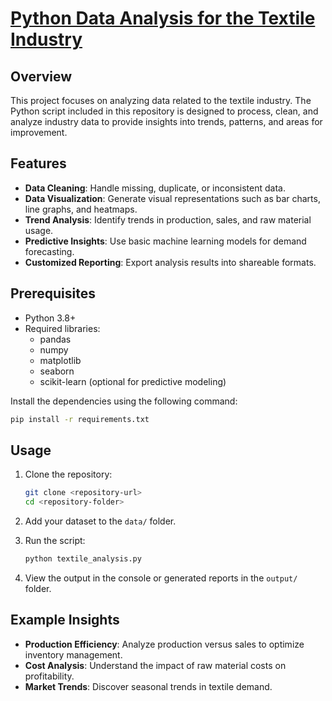 # [Python Data Analysis for the Textile Industry](https://colab.research.google.com/drive/1OUlFlQM34VCEFJNhLjBqCtWBfle8rdg8#scrollTo=war9iixTsEFT) 

## Overview
This project focuses on analyzing data related to the textile industry. The Python script included in this repository is designed to process, clean, and analyze industry data to provide insights into trends, patterns, and areas for improvement.

## Features
- **Data Cleaning**: Handle missing, duplicate, or inconsistent data.
- **Data Visualization**: Generate visual representations such as bar charts, line graphs, and heatmaps.
- **Trend Analysis**: Identify trends in production, sales, and raw material usage.
- **Predictive Insights**: Use basic machine learning models for demand forecasting.
- **Customized Reporting**: Export analysis results into shareable formats.

## Prerequisites
- Python 3.8+
- Required libraries:
  - pandas
  - numpy
  - matplotlib
  - seaborn
  - scikit-learn (optional for predictive modeling)

Install the dependencies using the following command:
```bash
pip install -r requirements.txt
```


## Usage
1. Clone the repository:
   ```bash
   git clone <repository-url>
   cd <repository-folder>
   ```

2. Add your dataset to the `data/` folder.

3. Run the script:
   ```bash
   python textile_analysis.py
   ```

4. View the output in the console or generated reports in the `output/` folder.

## Example Insights
- **Production Efficiency**: Analyze production versus sales to optimize inventory management.
- **Cost Analysis**: Understand the impact of raw material costs on profitability.
- **Market Trends**: Discover seasonal trends in textile demand.

